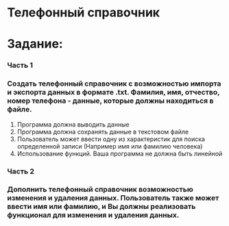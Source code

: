 # **Телефонный справочник**		

# Задание: #
### **Часть 1** ###
### Создать телефонный справочник с возможностью импорта и экспорта данных в формате .txt. Фамилия, имя, отчество, номер телефона - данные, которые должны находиться в файле. ###
1. Программа должна выводить данные
2. Программа должна сохранять данные в текстовом файле
3. Пользователь может ввести одну из характеристик для поиска определенной записи (Например имя или фамилию человека)
4. Использование функций. Ваша программа не должна быть линейной
### **Часть 2** ###
### Дополнить телефонный справочник возможностью изменения и удаления данных. Пользователь также может ввести имя или фамилию, и Вы должны реализовать функционал для изменения и удаления данных. ###